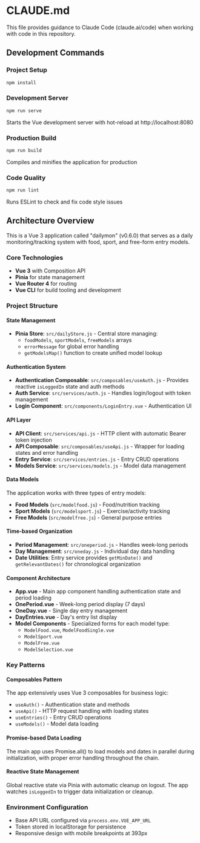 # CLAUDE.md

This file provides guidance to Claude Code (claude.ai/code) when working with code in this repository.

## Development Commands

### Project Setup
```bash
npm install
```

### Development Server
```bash
npm run serve
```
Starts the Vue development server with hot-reload at http://localhost:8080

### Production Build
```bash
npm run build
```
Compiles and minifies the application for production

### Code Quality
```bash
npm run lint
```
Runs ESLint to check and fix code style issues

## Architecture Overview

This is a Vue 3 application called "dailymon" (v0.6.0) that serves as a daily monitoring/tracking system with food, sport, and free-form entry models.

### Core Technologies
- **Vue 3** with Composition API
- **Pinia** for state management
- **Vue Router 4** for routing
- **Vue CLI** for build tooling and development

### Project Structure

#### State Management
- **Pinia Store**: `src/dailyStore.js` - Central store managing:
  - `foodModels`, `sportModels`, `freeModels` arrays
  - `errorMessage` for global error handling
  - `getModelsMap()` function to create unified model lookup

#### Authentication System
- **Authentication Composable**: `src/composables/useAuth.js` - Provides reactive `isLoggedIn` state and auth methods
- **Auth Service**: `src/services/auth.js` - Handles login/logout with token management
- **Login Component**: `src/components/LoginEntry.vue` - Authentication UI

#### API Layer
- **API Client**: `src/services/api.js` - HTTP client with automatic Bearer token injection
- **API Composable**: `src/composables/useApi.js` - Wrapper for loading states and error handling
- **Entry Service**: `src/services/entries.js` - Entry CRUD operations
- **Models Service**: `src/services/models.js` - Model data management

#### Data Models
The application works with three types of entry models:
- **Food Models** (`src/modelfood.js`) - Food/nutrition tracking
- **Sport Models** (`src/modelsport.js`) - Exercise/activity tracking  
- **Free Models** (`src/modelfree.js`) - General purpose entries

#### Time-based Organization
- **Period Management**: `src/oneperiod.js` - Handles week-long periods
- **Day Management**: `src/oneday.js` - Individual day data handling
- **Date Utilities**: Entry service provides `getMinDate()` and `getRelevantDates()` for chronological organization

#### Component Architecture
- **App.vue** - Main app component handling authentication state and period loading
- **OnePeriod.vue** - Week-long period display (7 days)
- **OneDay.vue** - Single day entry management
- **DayEntries.vue** - Day's entry list display
- **Model Components** - Specialized forms for each model type:
  - `ModelFood.vue`, `ModelFoodSingle.vue`
  - `ModelSport.vue` 
  - `ModelFree.vue`
  - `ModelSelection.vue`

### Key Patterns

#### Composables Pattern
The app extensively uses Vue 3 composables for business logic:
- `useAuth()` - Authentication state and methods
- `useApi()` - HTTP request handling with loading states
- `useEntries()` - Entry CRUD operations
- `useModels()` - Model data loading

#### Promise-based Data Loading
The main app uses Promise.all() to load models and dates in parallel during initialization, with proper error handling throughout the chain.

#### Reactive State Management
Global reactive state via Pinia with automatic cleanup on logout. The app watches `isLoggedIn` to trigger data initialization or cleanup.

### Environment Configuration
- Base API URL configured via `process.env.VUE_APP_URL`
- Token stored in localStorage for persistence
- Responsive design with mobile breakpoints at 393px